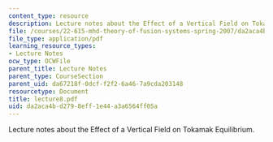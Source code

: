 ```yaml
---
content_type: resource
description: Lecture notes about the Effect of a Vertical Field on Tokamak Equilibrium.
file: /courses/22-615-mhd-theory-of-fusion-systems-spring-2007/da2aca4bd2798eff1e44a3a6564ff05a_lecture8.pdf
file_type: application/pdf
learning_resource_types:
- Lecture Notes
ocw_type: OCWFile
parent_title: Lecture Notes
parent_type: CourseSection
parent_uid: da67218f-0dcf-f2f2-6a46-7a9cda203148
resourcetype: Document
title: lecture8.pdf
uid: da2aca4b-d279-8eff-1e44-a3a6564ff05a
---
```

Lecture notes about the Effect of a Vertical Field on Tokamak Equilibrium.

